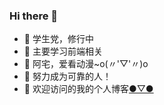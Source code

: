 ### Hi there 👋

<!--
**lqwakeup/lqwakeup** is a ✨ _special_ ✨ repository because its `README.md` (this file) appears on your GitHub profile.

Here are some ideas to get you started:
- 📫 How to reach me: ...
- 😄 Pronouns: ...
- ⚡ Fun fact: ...
-->

- 🔭 学生党，修行中
- 🌱 主要学习前端相关
- 👯 阿宅，爱看动漫~o(〃'▽'〃)o
- 🤔 努力成为可靠的人！
- 💬 欢迎访问的我的个人博客[●▽●](https://lqwakeup.github.io/Blogs/)


